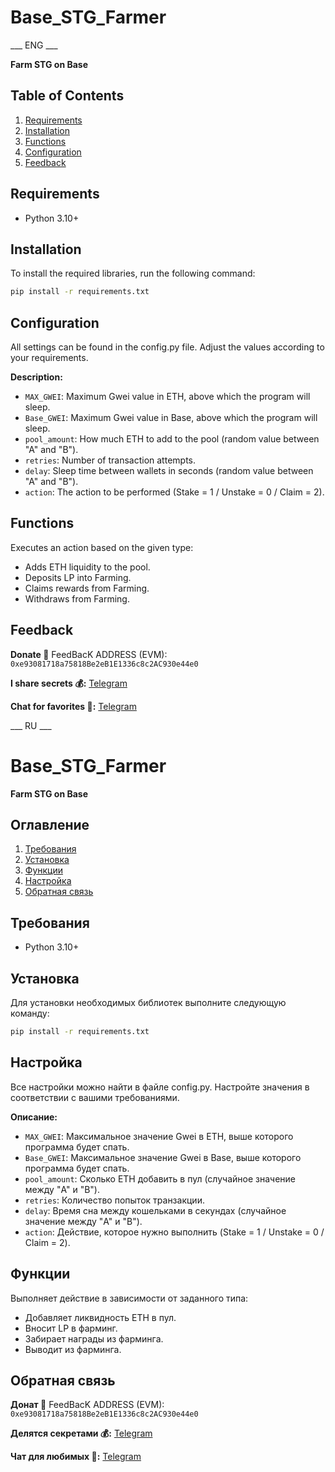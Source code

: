 # Base_STG_Farmer

___ ENG ___

**Farm STG on Base**

## Table of Contents
1. [Requirements](#requirements)
2. [Installation](#installation)
3. [Functions](#functions)
4. [Configuration](#configuration)
5. [Feedback](#feedback)

## Requirements <a name="requirements"></a>
- Python 3.10+

## Installation <a name="installation"></a>
To install the required libraries, run the following command:
```bash
pip install -r requirements.txt
```

## Configuration <a name="configuration"></a>
All settings can be found in the config.py file. Adjust the values according to your requirements.

**Description:**
- `MAX_GWEI`: Maximum Gwei value in ETH, above which the program will sleep.
- `Base_GWEI`: Maximum Gwei value in Base, above which the program will sleep.
- `pool_amount`: How much ETH to add to the pool (random value between "A" and "B").
- `retries`: Number of transaction attempts.
- `delay`: Sleep time between wallets in seconds (random value between "A" and "B").
- `action`: The action to be performed (Stake = 1 / Unstake = 0 / Claim = 2).

## Functions <a name="functions"></a>
Executes an action based on the given type:
- Adds ETH liquidity to the pool.
- Deposits LP into Farming.
- Claims rewards from Farming.
- Withdraws from Farming.

## Feedback <a name="feedback"></a>
**Donate 🍩**
FeedBacK ADDRESS (EVM): `0xe93081718a75818Be2eB1E1336c8c2AC930e44e0`

**I share secrets 💰:** [Telegram](https://t.me/MyKlondike)

**Chat for favorites 🗿:** [Telegram](https://t.me/Klondike_Talks)

___ RU ___

# Base_STG_Farmer

**Farm STG on Base**

## Оглавление
1. [Требования](#требования)
2. [Установка](#установка)
3. [Функции](#функции)
4. [Настройка](#настройка)
5. [Обратная связь](#обратная-связь)

## Требования <a name="требования"></a>
- Python 3.10+

## Установка <a name="установка"></a>
Для установки необходимых библиотек выполните следующую команду:
```bash
pip install -r requirements.txt
```

## Настройка <a name="настройка"></a>
Все настройки можно найти в файле config.py. Настройте значения в соответствии с вашими требованиями.

**Описание:**
- `MAX_GWEI`: Максимальное значение Gwei в ETH, выше которого программа будет спать.
- `Base_GWEI`: Максимальное значение Gwei в Base, выше которого программа будет спать.
- `pool_amount`: Сколько ETH добавить в пул (случайное значение между "A" и "B").
- `retries`: Количество попыток транзакции.
- `delay`: Время сна между кошельками в секундах (случайное значение между "A" и "B").
- `action`: Действие, которое нужно выполнить (Stake = 1 / Unstake = 0 / Claim = 2).

## Функции <a name="функции"></a>
Выполняет действие в зависимости от заданного типа:
- Добавляет ликвидность ETH в пул.
- Вносит LP в фарминг.
- Забирает награды из фарминга.
- Выводит из фарминга.

## Обратная связь <a name="обратная-связь"></a>
**Донат 🍩**
FeedBacK ADDRESS (EVM): `0xe93081718a75818Be2eB1E1336c8c2AC930e44e0`

**Делятся секретами 💰:** [Telegram](https://t.me/MyKlondike)

**Чат для любимых 🗿:** [Telegram](https://t.me/Klondike_Talks)
